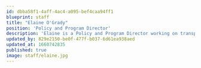 ```yaml
---
id: dbba58f1-4aff-4ac4-a095-bef4caa94ff1
blueprint: staff
title: "Elaine O'Grady"
position: 'Policy and Program Director'
description: 'Elaine is a Policy and Program Director working on transportation, climate change, biomass, and emerging issues at NESCAUM, and provides NESCAUM with key state-level experience as the former state air director in Vermont.'
updated_by: 829e2150-be0f-477f-b037-6d61ea938aed
updated_at: 1660742835
published: true
image: staff/elaine.jpg
---
```


